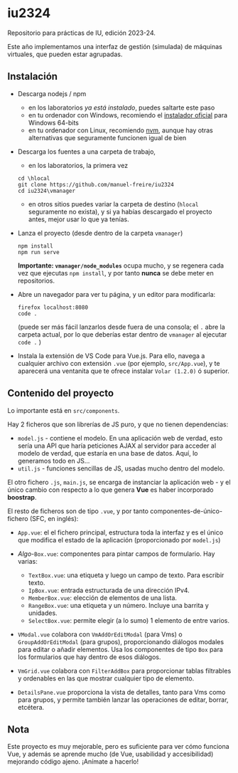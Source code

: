 # iu2324

Repositorio para prácticas de IU, edición 2023-24.

Este año implementamos una interfaz de gestión (simulada) de máquinas virtuales, que pueden estar agrupadas.

## Instalación

* Descarga nodejs / npm 

    + en los laboratorios *ya está instalado*, puedes saltarte este paso
    + en tu ordenador con Windows, recomiendo el [instalador oficial](https://nodejs.org/dist/v20.10.0/node-v20.10.0-x64.msi) para Windows 64-bits
    + en tu ordenador con Linux, recomiendo [nvm](https://github.com/nvm-sh/nvm), aunque hay otras alternativas que seguramente funcionen igual de bien

* Descarga los fuentes a una carpeta de trabajo,

    + en los laboratorios, la primera vez
    ~~~{.ps}
    cd \hlocal
    git clone https://github.com/manuel-freire/iu2324
    cd iu2324\vmanager
    ~~~

    + en otros sitios puedes variar la carpeta de destino (`hlocal` seguramente no exista), y si ya habías descargado el proyecto antes, mejor usar lo que ya tenías. 

* Lanza el proyecto (desde dentro de la carpeta `vmanager`)

    ~~~
    npm install
    npm run serve
    ~~~

    **Importante: `vmanager/node_modules`** ocupa mucho, y se regenera cada vez que ejecutas `npm install`, y por tanto **nunca** se debe meter en repositorios.

* Abre un navegador para ver tu página, y un editor para modificarla:

    ~~~
    firefox localhost:8080
    code .
    ~~~

    (puede ser más fácil lanzarlos desde fuera de una consola; el `.` abre la carpeta actual, por lo que deberías estar dentro de `vmanager` al ejecutar `code .` )

* Instala la extensión de VS Code para Vue.js. Para ello, navega a cualquier archivo con extensión `.vue` (por ejemplo, `src/App.vue`), y te aparecerá una ventanita que te ofrece instalar `Volar (1.2.0)` ó superior.

## Contenido del proyecto

Lo importante está en `src/components`. 

Hay 2 ficheros que son librerías de JS puro, y que no tienen dependencias:

* `model.js` - contiene el modelo. En una aplicación web de verdad, esto sería una API que haría peticiones AJAX al servidor para acceder al modelo de verdad, que estaría en una base de datos. Aquí, lo generamos todo en JS...
* `util.js` - funciones sencillas de JS, usadas mucho dentro del modelo.

El otro fichero `.js`, `main.js`, se encarga de instanciar la aplicación web  - y el único cambio con respecto a lo que genera **Vue** es haber incorporado **boostrap**.

El resto de ficheros son de tipo `.vue`, y por tanto componentes-de-único-fichero (SFC, en inglés):

* `App.vue`: el el fichero principal, estructura toda la interfaz y es el único que modifica el estado de la aplicación (proporcionado por `model.js`)

* *Algo*-`Box.vue`: componentes para pintar campos de formulario. Hay varias:

    * `TextBox.vue`: una etiqueta y luego un campo de texto. Para escribir texto.
    * `IpBox.vue`: entrada estructurada de una dirección IPv4.
    * `MemberBox.vue`: elección de elementos de una lista.
    * `RangeBox.vue`: una etiqueta y un número. Incluye una barrita y unidades.
    * `SelectBox.vue`: permite elegir (a lo sumo) 1 elemento de entre varios.

* `VModal.vue` colabora con `VmAddOrEditModal` (para Vms) o `GroupAddOrEditModal` (para grupos), proporcionando diálogos modales para editar o añadir elementos. Usa los componentes de tipo `Box` para los formularios que hay dentro de esos diálogos.

* `VmGrid.vue` colabora con `FilterAddBox` para proporcionar tablas filtrables y ordenables en las que mostrar cualquier tipo de elemento.

* `DetailsPane.vue` proporciona la vista de detalles, tanto para Vms como para grupos, y permite también lanzar las operaciones de editar, borrar, etcétera.

## Nota

Este proyecto es muy mejorable, pero es suficiente para ver cómo funciona Vue, y además se aprende mucho (de Vue, usabilidad y accesibilidad) mejorando código ajeno. ¡Anímate a hacerlo!

